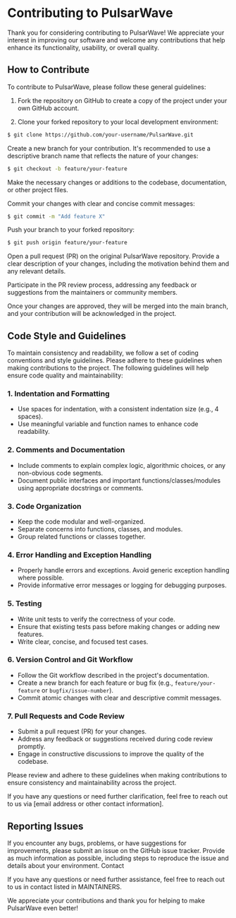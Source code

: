 # Contributing to PulsarWave

Thank you for considering contributing to PulsarWave! We appreciate your interest in improving our software and welcome any contributions that help enhance its functionality, usability, or overall quality.

## How to Contribute

To contribute to PulsarWave, please follow these general guidelines:

1. Fork the repository on GitHub to create a copy of the project under your own GitHub account.

2. Clone your forked repository to your local development environment:

```bash
$ git clone https://github.com/your-username/PulsarWave.git
```

Create a new branch for your contribution. It's recommended to use a descriptive branch name that reflects the nature of your changes:

```bash
$ git checkout -b feature/your-feature
```

Make the necessary changes or additions to the codebase, documentation, or other project files.

Commit your changes with clear and concise commit messages:


```bash
$ git commit -m "Add feature X" 
```

Push your branch to your forked repository:


```bash
$ git push origin feature/your-feature
```

Open a pull request (PR) on the original PulsarWave repository. Provide a clear description of your changes, including the motivation behind them and any relevant details.

Participate in the PR review process, addressing any feedback or suggestions from the maintainers or community members.

Once your changes are approved, they will be merged into the main branch, and your contribution will be acknowledged in the project.


## Code Style and Guidelines

To maintain consistency and readability, we follow a set of coding conventions and style guidelines. Please adhere to these guidelines when making contributions to the project. The following guidelines will help ensure code quality and maintainability:

### 1. Indentation and Formatting

- Use spaces for indentation, with a consistent indentation size (e.g., 4 spaces).
- Use meaningful variable and function names to enhance code readability.

### 2. Comments and Documentation

- Include comments to explain complex logic, algorithmic choices, or any non-obvious code segments.
- Document public interfaces and important functions/classes/modules using appropriate docstrings or comments.

### 3. Code Organization

- Keep the code modular and well-organized.
- Separate concerns into functions, classes, and modules.
- Group related functions or classes together.

### 4. Error Handling and Exception Handling

- Properly handle errors and exceptions. Avoid generic exception handling where possible.
- Provide informative error messages or logging for debugging purposes.

### 5. Testing

- Write unit tests to verify the correctness of your code.
- Ensure that existing tests pass before making changes or adding new features.
- Write clear, concise, and focused test cases.

### 6. Version Control and Git Workflow

- Follow the Git workflow described in the project's documentation.
- Create a new branch for each feature or bug fix (e.g., `feature/your-feature` or `bugfix/issue-number`).
- Commit atomic changes with clear and descriptive commit messages.

### 7. Pull Requests and Code Review

- Submit a pull request (PR) for your changes.
- Address any feedback or suggestions received during code review promptly.
- Engage in constructive discussions to improve the quality of the codebase.

Please review and adhere to these guidelines when making contributions to ensure consistency and maintainability across the project.

If you have any questions or need further clarification, feel free to reach out to us via [email address or other contact information].


## Reporting Issues

If you encounter any bugs, problems, or have suggestions for improvements, please submit an issue on the GitHub issue tracker. Provide as much information as possible, including steps to reproduce the issue and details about your environment.
Contact

If you have any questions or need further assistance, feel free to reach out to us in contact listed in MAINTAINERS.

We appreciate your contributions and thank you for helping to make PulsarWave even better!
